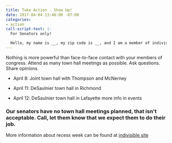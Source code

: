 ```yaml
---
title: Take Action - Show Up!
date: 2017-04-04 13:48:00 -07:00
categories:
- action
call-script-text: |-
  For Senators only!

  Hello, my name is __, my zip code is __, and I am a member of indivisible4c. Please tell the senator that I am disappointed that she does not feel it is important to meet with her constituents. She needs to plan a town hall meeting.
---
```


Nothing is more powerful than face-to-face contact with your members of congress. Attend as many town hall meetings as possible. Ask questions. Share opinions.

* April 8: Joint town hall with Thompson and McNerney

* April 11: DeSaulnier town hall in Richmond

* April 12: DeSaulnier town hall in Lafayette
  more info in events

### Our senators have no town hall meetings planned, that isn't acceptable. Call, let them know that we expect them to do their job.

More information about recess week can be found at [indivisible site](https://www.indivisibleguide.com/resources-2/2017/2/16/reclaim-recess)